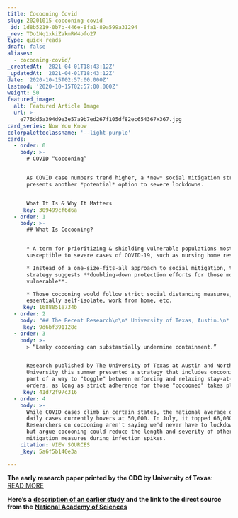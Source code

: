 ```yaml
---
title: Cocooning Covid
slug: 20201015-cocooning-covid
_id: 1d8b5219-0b7b-446e-8fa1-89a599a31294
_rev: TDo1Nq1xkiZakmRW4ofo27
type: quick_reads
draft: false
aliases:
  - cocooning-covid/
_createdAt: '2021-04-01T18:43:12Z'
_updatedAt: '2021-04-01T18:43:12Z'
date: '2020-10-15T02:57:00.000Z'
lastmod: '2020-10-15T02:57:00.000Z'
weight: 50
featured_image:
  alt: Featured Article Image
  url: >-
    e776dd5a394d9e3e57a9b7ed267f105df82ec654367x367.jpg
card_series: Now You Know
colorpaletteclassname: '--light-purple'
cards:
  - order: 0
    body: >-
      # COVID “Cocooning”


      As COVID case numbers trend higher, a *new* social mitigation strategy
      presents another *potential* option to severe lockdowns.


      What It Is & Why It Matters
    _key: 309499cf6d6a
  - order: 1
    body: >-
      ## What Is Cocooning?


      * A term for prioritizing & shielding vulnerable populations most
      susceptible to severe cases of COVID-19, such as nursing home residents.

      * Instead of a one-size-fits-all approach to social mitigation, the
      strategy suggests **doubling-down protection efforts for those most
      vulnerable**.

      * Those cocooning would follow strict social distancing measures,
      essentially self-isolate, work from home, etc.
    _key: 1688851e734b
  - order: 2
    body: "## The Recent Research\n\n* University of Texas, Austin.\n* Researchers analyzed transmission & case data of the “fastest-growing large city area” in the U.S. — Austin, Texas.\n* **One Take-Away:**\__“**postponing**_\__relaxation (of social mitigation efforts) will only delay future disease waves.”_\n* Researchers argue cocooning **prevents** higher hospitalizations and deaths, **preserving** resources & saving lives, while allowing others to “relax.”"
    _key: 9d6bf391128c
  - order: 3
    body: >-
      > “Leaky cocooning can substantially undermine containment.”


      Research published by The University of Texas at Austin and Northwestern
      University this summer presented a strategy that includes cocooning as
      part of a way to "toggle" between enforcing and relaxing stay-at-home
      orders, as long as strict adherence for those "cocooned" takes place.
    _key: 41d72f97c316
  - order: 4
    body: >-
      While COVID cases climb in certain states, the national average of new
      daily cases currently hovers at 50,000. In July, it topped 66,000.
      Researchers on cocooning aren't saying we'd never have to lockdown again
      but argue cocooning could reduce the length and severity of other
      mitigation measures during infection spikes.
    citation: VIEW SOURCES
    _key: 5a6f5b140e3a

---
```

**The early research paper printed by the CDC by University of Texas**: [READ MORE](https://wwwnc.cdc.gov/eid/article/26/12/20-1930_article)

**Here’s a** [**description of an earlier study**](https://news.utexas.edu/2020/07/29/new-tool-to-guide-decisions-on-social-distancing-uses-hospital-data-and-emphasizes-protecting-the-vulnerabl) **and the link to the direct source from the** [**National Academy of Sciences**](https://www.pnas.org/content/117/33/19873)